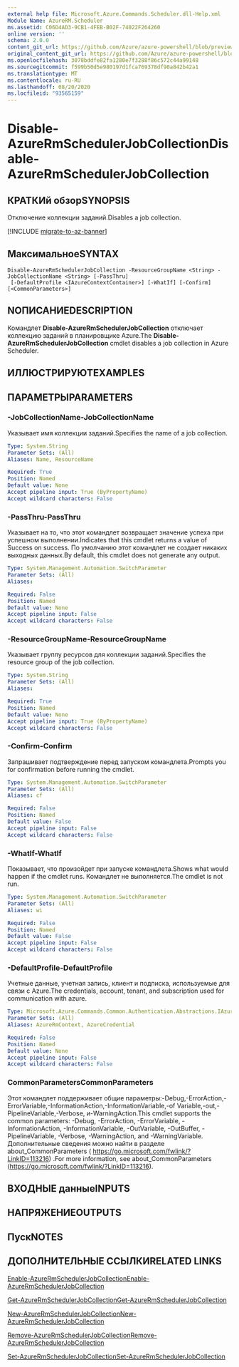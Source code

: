 ```yaml
---
external help file: Microsoft.Azure.Commands.Scheduler.dll-Help.xml
Module Name: AzureRM.Scheduler
ms.assetid: C06D4AD3-9CB1-4FEB-B02F-74022F264260
online version: ''
schema: 2.0.0
content_git_url: https://github.com/Azure/azure-powershell/blob/preview/src/ResourceManager/Scheduler/Commands.Scheduler/help/Disable-AzureRmSchedulerJobCollection.md
original_content_git_url: https://github.com/Azure/azure-powershell/blob/preview/src/ResourceManager/Scheduler/Commands.Scheduler/help/Disable-AzureRmSchedulerJobCollection.md
ms.openlocfilehash: 3078bddfe82fa1280e7f3288f86c572c44a99148
ms.sourcegitcommit: f599b50d5e980197d1fca769378df90a842b42a1
ms.translationtype: MT
ms.contentlocale: ru-RU
ms.lasthandoff: 08/20/2020
ms.locfileid: "93565159"
---
```

# <span data-ttu-id="d7def-101">Disable-AzureRmSchedulerJobCollection</span><span class="sxs-lookup"><span data-stu-id="d7def-101">Disable-AzureRmSchedulerJobCollection</span></span>

## <span data-ttu-id="d7def-102">КРАТКИй обзор</span><span class="sxs-lookup"><span data-stu-id="d7def-102">SYNOPSIS</span></span>
<span data-ttu-id="d7def-103">Отключение коллекции заданий.</span><span class="sxs-lookup"><span data-stu-id="d7def-103">Disables a job collection.</span></span>

[!INCLUDE [migrate-to-az-banner](../../includes/migrate-to-az-banner.md)]

## <span data-ttu-id="d7def-104">Максимальное</span><span class="sxs-lookup"><span data-stu-id="d7def-104">SYNTAX</span></span>

```
Disable-AzureRmSchedulerJobCollection -ResourceGroupName <String> -JobCollectionName <String> [-PassThru]
 [-DefaultProfile <IAzureContextContainer>] [-WhatIf] [-Confirm] [<CommonParameters>]
```

## <span data-ttu-id="d7def-105">NОПИСАНИЕ</span><span class="sxs-lookup"><span data-stu-id="d7def-105">DESCRIPTION</span></span>
<span data-ttu-id="d7def-106">Командлет **Disable-AzureRmSchedulerJobCollection** отключает коллекцию заданий в планировщике Azure.</span><span class="sxs-lookup"><span data-stu-id="d7def-106">The **Disable-AzureRmSchedulerJobCollection** cmdlet disables a job collection in Azure Scheduler.</span></span>

## <span data-ttu-id="d7def-107">ИЛЛЮСТРИРУЮТ</span><span class="sxs-lookup"><span data-stu-id="d7def-107">EXAMPLES</span></span>

## <span data-ttu-id="d7def-108">ПАРАМЕТРЫ</span><span class="sxs-lookup"><span data-stu-id="d7def-108">PARAMETERS</span></span>

### <span data-ttu-id="d7def-109">-JobCollectionName</span><span class="sxs-lookup"><span data-stu-id="d7def-109">-JobCollectionName</span></span>
<span data-ttu-id="d7def-110">Указывает имя коллекции заданий.</span><span class="sxs-lookup"><span data-stu-id="d7def-110">Specifies the name of a job collection.</span></span>

```yaml
Type: System.String
Parameter Sets: (All)
Aliases: Name, ResourceName

Required: True
Position: Named
Default value: None
Accept pipeline input: True (ByPropertyName)
Accept wildcard characters: False
```

### <span data-ttu-id="d7def-111">-PassThru</span><span class="sxs-lookup"><span data-stu-id="d7def-111">-PassThru</span></span>
<span data-ttu-id="d7def-112">Указывает на то, что этот командлет возвращает значение успеха при успешном выполнении.</span><span class="sxs-lookup"><span data-stu-id="d7def-112">Indicates that this cmdlet returns a value of Success on success.</span></span>
<span data-ttu-id="d7def-113">По умолчанию этот командлет не создает никаких выходных данных.</span><span class="sxs-lookup"><span data-stu-id="d7def-113">By default, this cmdlet does not generate any output.</span></span>

```yaml
Type: System.Management.Automation.SwitchParameter
Parameter Sets: (All)
Aliases: 

Required: False
Position: Named
Default value: None
Accept pipeline input: False
Accept wildcard characters: False
```

### <span data-ttu-id="d7def-114">-ResourceGroupName</span><span class="sxs-lookup"><span data-stu-id="d7def-114">-ResourceGroupName</span></span>
<span data-ttu-id="d7def-115">Указывает группу ресурсов для коллекции заданий.</span><span class="sxs-lookup"><span data-stu-id="d7def-115">Specifies the resource group of the job collection.</span></span>

```yaml
Type: System.String
Parameter Sets: (All)
Aliases: 

Required: True
Position: Named
Default value: None
Accept pipeline input: True (ByPropertyName)
Accept wildcard characters: False
```

### <span data-ttu-id="d7def-116">-Confirm</span><span class="sxs-lookup"><span data-stu-id="d7def-116">-Confirm</span></span>
<span data-ttu-id="d7def-117">Запрашивает подтверждение перед запуском командлета.</span><span class="sxs-lookup"><span data-stu-id="d7def-117">Prompts you for confirmation before running the cmdlet.</span></span>

```yaml
Type: System.Management.Automation.SwitchParameter
Parameter Sets: (All)
Aliases: cf

Required: False
Position: Named
Default value: False
Accept pipeline input: False
Accept wildcard characters: False
```

### <span data-ttu-id="d7def-118">-WhatIf</span><span class="sxs-lookup"><span data-stu-id="d7def-118">-WhatIf</span></span>
<span data-ttu-id="d7def-119">Показывает, что произойдет при запуске командлета.</span><span class="sxs-lookup"><span data-stu-id="d7def-119">Shows what would happen if the cmdlet runs.</span></span>
<span data-ttu-id="d7def-120">Командлет не выполняется.</span><span class="sxs-lookup"><span data-stu-id="d7def-120">The cmdlet is not run.</span></span>

```yaml
Type: System.Management.Automation.SwitchParameter
Parameter Sets: (All)
Aliases: wi

Required: False
Position: Named
Default value: False
Accept pipeline input: False
Accept wildcard characters: False
```

### <span data-ttu-id="d7def-121">-DefaultProfile</span><span class="sxs-lookup"><span data-stu-id="d7def-121">-DefaultProfile</span></span>
<span data-ttu-id="d7def-122">Учетные данные, учетная запись, клиент и подписка, используемые для связи с Azure.</span><span class="sxs-lookup"><span data-stu-id="d7def-122">The credentials, account, tenant, and subscription used for communication with azure.</span></span>

```yaml
Type: Microsoft.Azure.Commands.Common.Authentication.Abstractions.IAzureContextContainer
Parameter Sets: (All)
Aliases: AzureRmContext, AzureCredential

Required: False
Position: Named
Default value: None
Accept pipeline input: False
Accept wildcard characters: False
```

### <span data-ttu-id="d7def-123">CommonParameters</span><span class="sxs-lookup"><span data-stu-id="d7def-123">CommonParameters</span></span>
<span data-ttu-id="d7def-124">Этот командлет поддерживает общие параметры:-Debug,-ErrorAction,-ErrorVariable,-InformationAction,-InformationVariable,-of Variable,-out,-PipelineVariable,-Verbose, и-WarningAction.</span><span class="sxs-lookup"><span data-stu-id="d7def-124">This cmdlet supports the common parameters: -Debug, -ErrorAction, -ErrorVariable, -InformationAction, -InformationVariable, -OutVariable, -OutBuffer, -PipelineVariable, -Verbose, -WarningAction, and -WarningVariable.</span></span> <span data-ttu-id="d7def-125">Дополнительные сведения можно найти в разделе about_CommonParameters ( https://go.microsoft.com/fwlink/?LinkID=113216) .</span><span class="sxs-lookup"><span data-stu-id="d7def-125">For more information, see about_CommonParameters (https://go.microsoft.com/fwlink/?LinkID=113216).</span></span>

## <span data-ttu-id="d7def-126">ВХОДНЫЕ данные</span><span class="sxs-lookup"><span data-stu-id="d7def-126">INPUTS</span></span>

## <span data-ttu-id="d7def-127">НАПРЯЖЕНИЕ</span><span class="sxs-lookup"><span data-stu-id="d7def-127">OUTPUTS</span></span>

## <span data-ttu-id="d7def-128">Пуск</span><span class="sxs-lookup"><span data-stu-id="d7def-128">NOTES</span></span>

## <span data-ttu-id="d7def-129">ДОПОЛНИТЕЛЬНЫЕ ССЫЛКИ</span><span class="sxs-lookup"><span data-stu-id="d7def-129">RELATED LINKS</span></span>

[<span data-ttu-id="d7def-130">Enable-AzureRmSchedulerJobCollection</span><span class="sxs-lookup"><span data-stu-id="d7def-130">Enable-AzureRmSchedulerJobCollection</span></span>](./Enable-AzureRmSchedulerJobCollection.md)

[<span data-ttu-id="d7def-131">Get-AzureRmSchedulerJobCollection</span><span class="sxs-lookup"><span data-stu-id="d7def-131">Get-AzureRmSchedulerJobCollection</span></span>](./Get-AzureRmSchedulerJobCollection.md)

[<span data-ttu-id="d7def-132">New-AzureRmSchedulerJobCollection</span><span class="sxs-lookup"><span data-stu-id="d7def-132">New-AzureRmSchedulerJobCollection</span></span>](./New-AzureRmSchedulerJobCollection.md)

[<span data-ttu-id="d7def-133">Remove-AzureRmSchedulerJobCollection</span><span class="sxs-lookup"><span data-stu-id="d7def-133">Remove-AzureRmSchedulerJobCollection</span></span>](./Remove-AzureRmSchedulerJobCollection.md)

[<span data-ttu-id="d7def-134">Set-AzureRmSchedulerJobCollection</span><span class="sxs-lookup"><span data-stu-id="d7def-134">Set-AzureRmSchedulerJobCollection</span></span>](./Set-AzureRmSchedulerJobCollection.md)


